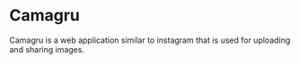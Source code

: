 # Camagru
Camagru is a web application similar to instagram that is used for uploading and sharing images.
